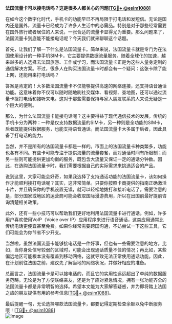 **法国流量卡可以接电话吗？这是很多人都关心的问题[[TG💪+ @esim1088](https://t.me/s/esim1088)]**

在如今这个数字化时代，手机卡的功能早已不再局限于打电话和发短信。无论是国内还是国外，流量卡已经成为了许多人生活中的必需品。特别是对于那些经常需要在国外旅行或者居住的人来说，一张合适的流量卡显得尤为重要。那么问题来了，法国流量卡到底能不能接电话呢？今天我们就来聊聊这个话题。

首先，让我们了解一下什么是法国流量卡。简单来说，法国流量卡就是专门为在法国使用设计的一种手机SIM卡，它主要提供数据流量服务。随着全球化的加速，越来越多的人选择去法国旅游、工作或学习，而法国流量卡正是为这些人量身定制的通信解决方案。不过，很多人在购买法国流量卡时都会有一个疑问：这张卡除了能上网，还能用来打电话吗？

答案是肯定的！大多数法国流量卡不仅能够提供高速的网络连接，还支持语音通话功能。这意味着你不仅可以随时随地刷社交媒体、看视频、查地图，还可以通过流量卡拨打电话和接听来电。这对于那些需要保持与家人朋友联系的人来说无疑是一个巨大的便利。

那么，为什么法国流量卡能接电话呢？这主要得益于现代通信技术的发展。传统的手机卡分为两种：一种是仅支持数据流量的SIM卡，另一种则是全功能的SIM卡，后者既能提供数据服务，也能支持语音通话。而法国流量卡大多属于后者，因此具备了打电话的能力。

当然，并不是所有的法国流量卡都是一样的。市面上的法国流量卡种类繁多，功能也各有不同。有些卡可能专注于提供海量的流量套餐，而对通话时间有所限制；而另一些则可能提供更加均衡的服务，既包含大流量又保证一定的通话分钟数。因此，在选购法国流量卡时，我们需要根据自己的实际需求来挑选适合的产品。

说到这里，大家可能会好奇，如果我选择了支持通话功能的法国流量卡，该如何操作才能顺利接打电话呢？其实，这非常简单。只要你按照卡商提供的指南正确激活卡片，并且确保你的手机设置无误，就可以轻松地拨打和接听电话了。需要注意的是，部分国家或地区的运营商可能会收取国际漫游费用，所以在出国前最好提前咨询清楚相关政策。

此外，还有一些小技巧可以帮助我们更好地利用法国流量卡进行通话。例如，许多用户喜欢使用VoIP（Voice over IP）应用程序来进行语音通话，这类应用通常比传统电话更便宜甚至免费。如果你经常需要跨国沟通，不妨尝试一下这些工具，它们可能会为你节省不少开支。

当然啦，虽然法国流量卡能够接电话是一件好事，但也有一些需要注意的地方。比如，当你身处信号较弱的区域时，可能会出现通话质量不佳的情况；再比如，某些偏远地区可能根本没有覆盖到移动网络，这就导致无法正常使用通话功能。因此，在计划前往法国之前，建议先了解当地的网络状况，并做好相应的准备。

总而言之，法国流量卡是可以接电话的，而且它的实用性远远超出了单纯的数据服务范畴。无论是为了方便联络亲友，还是为了应对紧急情况，拥有一张功能齐全的法国流量卡都是非常明智的选择。希望本文能为大家解答疑惑，并为即将踏上法国之旅的朋友提供有用的参考信息[[TG💪+ @esim1088](https://t.me/s/esim1088)]。

最后提醒一句，无论选择哪款法国流量卡，都要记得定期检查余额以免中断服务哦！[[TG💪+ @esim1088](https://t.me/s/esim1088)]  
![Image](https://i.postimg.cc/4NQfJmqS/Snipaste-2025-05-13-00-14-12.png)